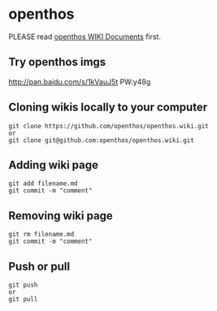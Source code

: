 # openthos

PLEASE read [openthos WIKI Documents](https://github.com/openthos/openthos/wiki) first. 

## Try openthos imgs

http://pan.baidu.com/s/1kVauJ5t PW:y48g


## Cloning wikis locally to your computer
```
git clone https://github.com/openthos/openthos.wiki.git
or 
git clone git@github.com:openthos/openthos.wiki.git
```

## Adding wiki page
```
git add filename.md
git commit -m "comment"
```

## Removing wiki page
```
git rm filename.md
git commit -m "comment"
```
## Push or pull
```
git push
or
git pull
```


